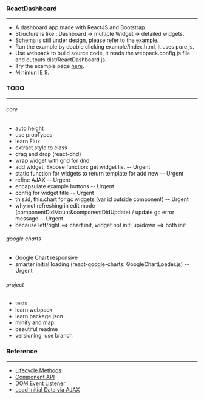 ### ReactDashboard
---
* A dashboard app made with ReactJS and Bootstrap.
* Structure is like : Dashboard -> multiple Widget -> detailed widgets.
* Schema is still under design, please refer to the example.
* Run the example by double clicking example/index.html, it uses pure js.
* Use webpack to build source code, it reads the webpack.config.js file and outputs dist/ReactDashboard.js.
* Try the example page [here](http://gjk0090.github.io/ReactDashboard "ReactDashboard Example").
* Minimun IE 9.

### TODO
---
###### core
* auto height
* use propTypes
* learn Flux
* extract style to class
* drag and drop (react-dnd)
* wrap widget with grid for dnd
* add widget, Expose function: get widget list -- Urgent
* static function for widgets to return template for add new -- Urgent
* refine AJAX -- Urgent
* encapsulate example buttons -- Urgent
* config for widget title -- Urgent
* this.id, this.chart for gc widgets (var id outside component) -- Urgent
* why not refreshing in edit mode (componentDidMount&componentDidUpdate) / update gc error message -- Urgent
* because left/right ==> chart init, widget not init; up/down ==> both init

###### google charts
* Google Chart responsive
* smarter initial loading (react-google-charts: GoogleChartLoader.js) -- Urgent

###### project
* tests
* learn webpack
* learn package.json
* minify and map
* beautiful readme
* versioning, use branch


### Reference
---
* [Lifecycle Methods](https://facebook.github.io/react/docs/component-specs.html)
* [Component API](https://facebook.github.io/react/docs/component-api.html)
* [DOM Event Listener](https://facebook.github.io/react/tips/dom-event-listeners.html)
* [Load Initial Data via AJAX](https://facebook.github.io/react/tips/initial-ajax.html)

